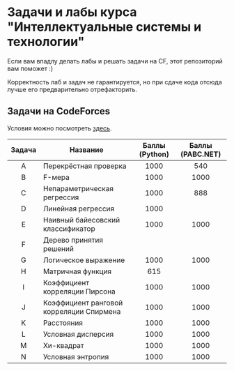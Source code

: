 # Задачи и лабы курса "Интеллектуальные системы и технологии"

Если вам впадлу делать лабы и решать задачи на CF, этот репозиторий вам поможет :)

Корректность лаб и задач не гарантируется, но при сдаче кода отсюда лучше его предварительно отрефакторить.

## Задачи на CodeForces

Условия можно посмотреть [здесь](Statements.pdf).

| Задача | Название | Баллы (Python) | Баллы (PABC.NET) |
|:---:|---|:---:|:---:|
| A | Перекрёстная проверка | 1000 | 540 |
| B | F-мера | 1000 | 1000 |
| C | Непараметрическая регрессия | 1000 | 888 |
| D | Линейная регрессия | 1000 |  |
| E | Наивный байесовский классификатор | 1000 | 1000 |
| F | Дерево принятия решений |  |  |
| G | Логическое выражение | 1000 | 1000 |
| H | Матричная функция | 615 |  |
| I | Коэффициент корреляции Пирсона | 1000 | 1000 |
| J | Коэффициент ранговой корреляции Спирмена | 1000 | 1000 |
| K | Расстояния | 1000 | 1000 |
| L | Условная дисперсия | 1000 | 1000 |
| M | Хи-квадрат | 1000 | 1000 |
| N | Условная энтропия | 1000 | 1000 |